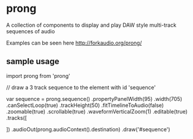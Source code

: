 prong
=====

A collection of components to display and play DAW style
multi-track sequences of audio

Examples can be seen here http://forkaudio.org/prong/


sample usage
------------

import prong from 'prong'

// draw a 3 track sequence to the element with id 'sequence'

var sequence = prong.sequence()
  .propertyPanelWidth(95)
  .width(705)
  .canSelectLoop(true)
  .trackHeight(50)
  .fitTimelineToAudio(false)
  .zoomable(true)
  .scrollable(true)
  .waveformVerticalZoom(1)
  .editable(true)
  .tracks([


  ])
  .audioOut(prong.audioContext().destination)
  .draw('#sequence')
